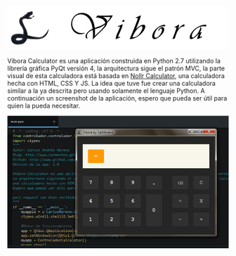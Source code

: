 ![title][3]

Vibora Calculator es una aplicación construida en Python 2.7 utilizando la librería gráfica PyQt versión 4,
la arquitectura sigue el patrón MVC, la parte visual de esta calculadora está basada en [Nollr Calculator][1],
una calculadora hecha con HTML, CSS Y JS. La idea que tuve fue crear una calculadora similar a la ya descrita pero usando
solamente el lenguaje Python. A continuación un screenshot de la aplicación, espero que pueda ser útil para quien la pueda necesitar.

![screenshot][2]

[1]:http://apps.nollr.com/calculator
[2]:images/screenshot.png
[3]:images/title.png